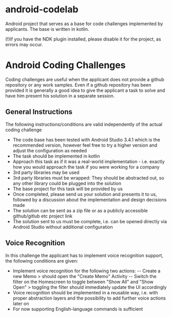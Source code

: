 # android-codelab
Android project that serves as a base for code challenges implemented by applicants.
The base is written in kotlin. 

(!)If you have the NDK plugin installed, please disable it for the project, as errors may occur.

# Android Coding Challenges
Coding challenges are useful when the applicant does not provide a github repository or any work samples. Even if a github repository has been provided it is generally a good idea to give the applicant a task to solve and have him present his solution in a separate session. 

## General Instructions
The following instructions/conditions are valid independently of the actual coding challenge

- The code base has been tested with Android Studio 3.4.1 which is the recommended version, however feel free to try a higher version and adjust the configuration as needed
- The task should be implemented in kotlin
- Approach this task as if it was a real-world implementation - i.e. exactly how you would approach the task if you were working for a company
- 3rd party libraries may be used
- 3rd party libraries must be wrapped: They should be abstracted out, so any other library could be plugged into the solution
- The base project for this task will be provided by us
- Once completed, please send us your solution and presents it to us, followed by a discussion about the implementation and design decisions made
- The solution can be sent as a zip file or as a publicly accessible github/gitlub etc project link
- The solution sent to us must be complete, i.e. can be opened directly via Android Studio without additional configuration

## Voice Recognition
In this challenge the applicant has to implement voice recognition support, the following conditions are given:

- Implement voice recognition for the following two actions:
-- Create a new Memo > should open the "Create Memo" Activity
-- Switch the filter on the Homescreen to toggle between "Show All" and "Show Open" > toggling the filter should immediately update the UI accordingly
- Voice recognition should be implemented in a reusable way, i.e. with proper abstraction layers and the possibility to add further voice actions later on
- For now supporting English-language commands is sufficient